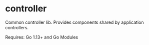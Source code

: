 # controller
Common controller lib.  Provides components shared by application controllers.

Requires: Go 1.13+ and Go Modules

